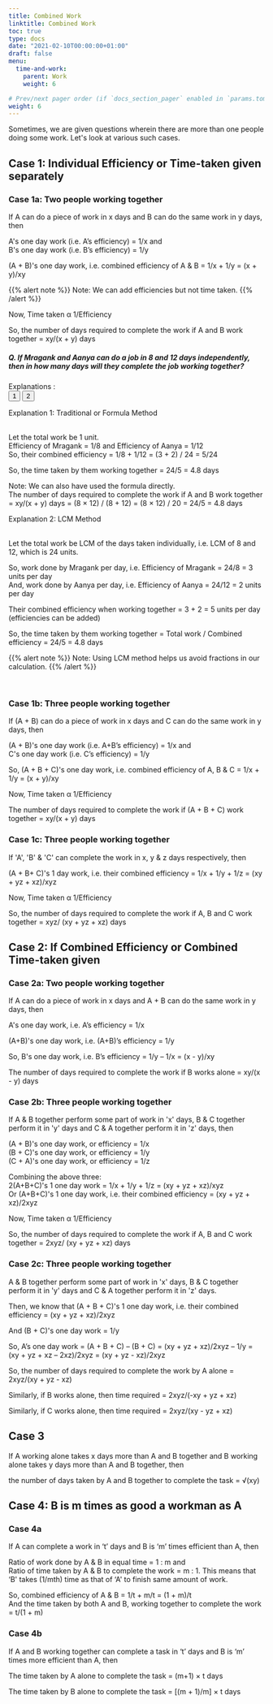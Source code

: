 ```yaml
---
title: Combined Work
linktitle: Combined Work 
toc: true
type: docs
date: "2021-02-10T00:00:00+01:00"
draft: false
menu:
  time-and-work:
    parent: Work
    weight: 6

# Prev/next pager order (if `docs_section_pager` enabled in `params.toml`)
weight: 6
---
```


Sometimes, we are given questions wherein there are more than one people doing some work. Let's look at various such cases. 

## Case 1: Individual Efficiency or Time-taken given separately

### Case 1a: Two people working together

If A can do a piece of work in x days and B can do the same work in y days, then 

A's one day work (i.e. A’s efficiency) = 1/x and <br>
B's one day work (i.e. B’s efficiency) = 1/y

(A + B)'s one day work, i.e. combined efficiency of A & B = 1/x + 1/y = (x + y)/xy  

{{% alert note %}}
Note: We can add efficiencies but not time taken.
{{% /alert %}}

Now, Time taken α 1/Efficiency

So, the number of days required to complete the work if A and B work together = xy/(x + y) days

##### Q. If Mragank and Aanya can do a job in 8 and 12 days independently, then in how many days will they complete the job working together?

Explanations :<br>
<button class="mak-tablink tablink-group1 default-tab" onclick="openTab('1Exp-1', this, 'tablink-group1', 'tabcontent-group1')">1</button>
<button class="mak-tablink tablink-group1" onclick="openTab('1Exp-2', this, 'tablink-group1', 'tabcontent-group1')">2</button>

<div id="1Exp-1" class="Exp-1 mak-tabcontent tabcontent-group1">
Explanation 1: Traditional or Formula Method <br><br>

Let the total work be 1 unit. <br>
Efficiency of Mragank = 1/8 and Efficiency of Aanya = 1/12 <br>
So, their combined efficiency = 1/8 + 1/12 = (3 + 2) / 24 = 5/24

So, the  time taken by them working together = 24/5 = 4.8 days

Note: We can also have used the formula directly. <br>
The number of days required to complete the work if A and B work together = xy/(x + y) days = (8 × 12) / (8 + 12) = (8 × 12) / 20 = 24/5 = 4.8 days
</div>

<div id="1Exp-2" class="Exp-2 mak-tabcontent tabcontent-group1">
Explanation 2: LCM Method <br><br>

Let the total work be LCM of the days taken individually, i.e. LCM of 8 and 12, which is 24 units. 

So, work done by Mragank per day, i.e. Efficiency of Mragank = 24/8 = 3 units per day <br>
And, work done by Aanya per day, i.e. Efficiency of Aanya = 24/12 = 2 units per day

Their combined efficiency when working together = 3 + 2 = 5 units per day <br>
(efficiencies can be added)

So, the  time taken by them working together = Total work / Combined efficiency = 24/5 = 4.8 days

{{% alert note %}}
Note: Using LCM method helps us avoid fractions in our calculation. 
{{% /alert %}}
</div><br>

### Case 1b: Three people working together

If (A + B) can do a piece of work in x days and C can do the same work in y days, then 

(A + B)'s one day work (i.e. A+B’s efficiency) = 1/x and <br>
C's one day work (i.e. C’s efficiency) = 1/y

So, (A + B + C)'s one day work, i.e. combined efficiency of A, B & C = 1/x + 1/y = (x + y)/xy

Now, Time taken α 1/Efficiency

The number of days required to complete the work if (A + B + C) work together = xy/(x + y) days

### Case 1c: Three people working together

If 'A', 'B' & 'C' can complete the work in x, y & z days respectively, then

(A + B+ C)'s 1 day work, i.e. their combined efficiency = 1/x + 1/y + 1/z = (xy + yz + xz)/xyz

Now, Time taken α 1/Efficiency

So, the number of days required to complete the work if A, B and C work together = xyz/ (xy + yz + xz) days 


## Case 2: If Combined Efficiency or Combined Time-taken given

### Case 2a: Two people working together

If A can do a piece of work in x days and A + B can do the same work in y days, then 

A's one day work, i.e. A’s efficiency = 1/x

(A+B)'s one day work, i.e. (A+B)’s efficiency = 1/y

So, B's one day work, i.e. B’s efficiency = 1/y – 1/x = (x - y)/xy

The number of days required to complete the work if B works alone = xy/(x - y) days

### Case 2b: Three people working together

If A & B together perform some part of work in 'x' days, B & C together perform it in 'y' days and C & A together perform it in 'z' days, then

(A + B)'s one day work, or efficiency = 1/x <br>
(B + C)'s one day work, or efficiency = 1/y <br>
(C + A)'s one day work, or efficiency = 1/z

Combining the above three: <br>
2(A+B+C)'s 1 one day work = 1/x + 1/y + 1/z = (xy + yz + xz)/xyz <br>
Or (A+B+C)'s 1 one day work, i.e. their combined efficiency = (xy + yz + xz)/2xyz

Now, Time taken α 1/Efficiency

So, the number of days required to complete the work if A, B and C work together = 2xyz/ (xy + yz + xz) days 

### Case 2c: Three people working together

A & B together perform some part of work in 'x' days, B & C together perform it in 'y' days and C & A together perform it in 'z' days.

Then, we know that (A + B + C)'s 1 one day work, i.e. their combined efficiency = (xy + yz + xz)/2xyz

And (B + C)'s one day work = 1/y

So, A’s one day work = (A + B + C) – (B + C) = (xy + yz + xz)/2xyz – 1/y = (xy + yz + xz – 2xz)/2xyz = (xy + yz - xz)/2xyz

So, the number of days required to complete the work by A alone = 2xyz/(xy + yz - xz)

Similarly, if B works alone, then time required = 2xyz/(-xy + yz + xz)

Similarly, if C works alone, then time required = 2xyz/(xy - yz + xz)


## Case 3

If A working alone takes x days more than A and B together and B working alone takes y days more than A and B together, then 

the number of days taken by A and B together to complete the task = √(xy)


## Case 4: B is m times as good a workman as A

### Case 4a

If A can complete a work in ‘t’ days and B is ‘m’ times efficient than A, then

Ratio of work done by A & B in equal time = 1 : m and <br>
Ratio of time taken by A & B to complete the work = m : 1. This means that ‘B' takes (1/mth) time as that of ‘A' to finish same amount of work.

So, combined efficiency of A & B = 1/t + m/t = (1 + m)/t <br>
And the time taken by both A and B, working together to complete the work = t/(1 + m)

### Case 4b

If A and B working together can complete a task in ‘t’ days and B is ‘m’ times more efficient than A, then

The time taken by A alone to complete the task = (m+1) × t days

The time taken by B alone to complete the task = [(m + 1)/m] × t days

